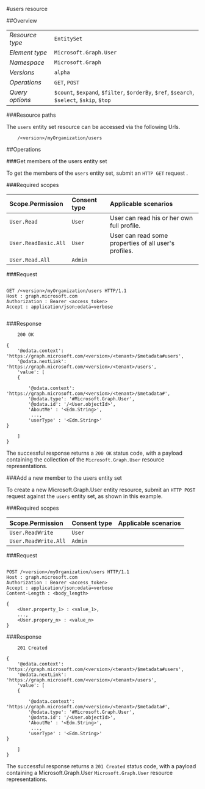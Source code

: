#users resource

 



##Overview

|  |  | 
| :-- | :-- | 
| _Resource type_ | `EntitySet` | 
| _Element type_ | `Microsoft.Graph.User` | 
| _Namespace_ | `Microsoft.Graph` | 
| _Versions_ | `alpha` | 
| _Operations_ | `GET`, `POST` | 
| _Query options_ | `$count`, `$expand`, `$filter`, `$orderBy`, `$ref`, `$search`, `$select`, `$skip`, `$top` | 


###Resource paths

The `users` entity set resource can be accessed via the following Urls. 

```
	/<version>/myOrganization/users
```





##Operations

###Get members of the users entity set

To get the members of the `users` entity set, submit an `HTTP GET` request .  

###Required scopes

| Scope.Permission | Consent type | Applicable scenarios | 
| :-- | :-- | :-- | 
| `User.Read` | `User` | User can read his or her own full profile. | 
| `User.ReadBasic.All` | `User` | User can read some properties of all user's profiles. | 
| `User.Read.All` | `Admin` |  | 
###Request

```
	
GET /<version>/myOrganization/users HTTP/1.1
Host : graph.microsoft.com
Authorization : Bearer <access_token>
Accept : application/json;odata=verbose


```

###Response

```
	200 OK

{
	'@odata.context': 'https://graph.microsoft.com/<version>/<tenant>/$metadata#users',
	'@odata.nextLink': 'https://graph.microsoft.com/<version>/<tenant>/users',
	'value': [ 
	{

		'@odata.context': 'https://graph.microsoft.com/<version>/<tenant>/$metadata#',
		'@odata.type': '#Microsoft.Graph.User',
		'@odata.id': '/<User.objectId>',
		'AboutMe' : '<Edm.String>',
		 ...,
		'userType' : '<Edm.String>'
}

	]
}

```

The successful response returns a `200 OK` status code, with a payload containing the collection of the `Microsoft.Graph.User` resource representations. 

###Add a new member to the users entity set

To create a new Microsoft.Graph.User entity resource, submit an `HTTP POST` request against the `users` entity set, as shown in this example. 

###Required scopes

| Scope.Permission | Consent type | Applicable scenarios | 
| :-- | :-- | :-- | 
| `User.ReadWrite` | `User` |  | 
| `User.ReadWrite.All` | `Admin` |  | 
###Request

```
	
POST /<version>/myOrganization/users HTTP/1.1
Host : graph.microsoft.com
Authorization : Bearer <access_token>
Accept : application/json;odata=verbose
Content-Length : <body_length>

{
	<User.property_1> : <value_1>,
	...,
	<User.propery_n> : <value_n>
}

```

###Response

```
	201 Created

{
	'@odata.context': 'https://graph.microsoft.com/<version>/<tenant>/$metadata#users',
	'@odata.nextLink': 'https://graph.microsoft.com/<version>/<tenant>/users',
	'value': [ 
	{

		'@odata.context': 'https://graph.microsoft.com/<version>/<tenant>/$metadata#',
		'@odata.type': '#Microsoft.Graph.User',
		'@odata.id': '/<User.objectId>',
		'AboutMe' : '<Edm.String>',
		 ...,
		'userType' : '<Edm.String>'
}

	]
}

```

The successful response returns a `201 Created` status code, with a payload containing a Microsoft.Graph.User `Microsoft.Graph.User` resource representations. 



